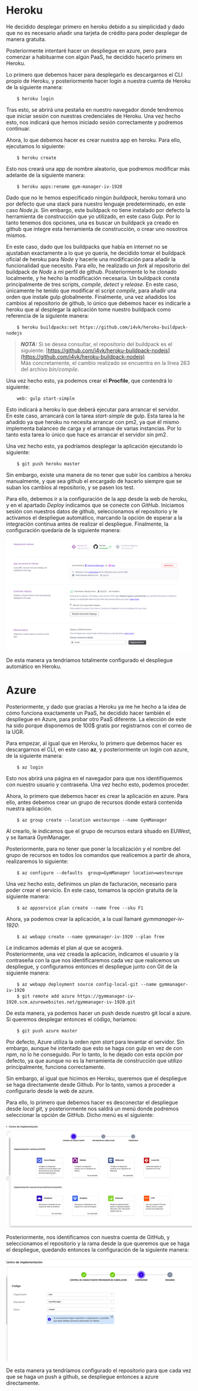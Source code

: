 # Heroku

He decidido desplegar primero en heroku debido a su simplicidad y dado que no es necesario añadir una tarjeta de crédito para poder desplegar de manera gratuita.

Posteriormente intentaré hacer un despliegue en azure, pero para comenzar a habituarme con algún PaaS, he decidido hacerlo primero en Heroku.

Lo primero que debemos hacer para desplegarlo es descargarnos el CLI propio de Heroku, y posteriormente hacer login a nuestra cuenta de Heroku de la siguiente manera:

        $ heroku login

Tras esto, se abrirá una pestaña en nuestro navegador donde tendremos que iniciar sesión con nuestras credenciales de Heroku. Una vez hecho esto, nos indicará que hemos iniciado sesión correctamente y podremos continuar.

Ahora, lo que debemos hacer es crear nuestra app en heroku. Para ello, ejecutamos lo siguiente:

        $ heroku create

Esto nos creará una app de nombre aleatorio, que podremos modificar más adelante de la siguiente manera:

        $ heroku apps:rename gym-manager-iv-1920

Dado que no le hemos especificado ningún *buildpack*, heroku tomará uno por defecto que una stack para nuestro lenguaje predeterminado, en este caso *Node.js*. Sin embargo, este buildpack no tiene instalado por defecto la herramienta de construcción que yo utilizado, en este caso *Gulp*. Por lo tanto tenemos dos opciones, una es buscar un buildpack ya creado en github que integre esta herramienta de construcción, o crear uno nosotros mismos.

En este caso, dado que los buildpacks que había en internet no se ajustaban exactamente a lo que yo quería, he decidido tomar el buildpack oficial de heroku para *Node* y hacerle una modificación para añadir la funcionalidad que necesito. Para ello, he realizado un *fork* al repositorio del buildpack de *Node* a mi perfil de github. Posteriormente lo he clonado localmente, y he hecho la modificación necesaria. Un buildpack consta principalmente de tres scripts, *compile*, *detect* y *release*. En este caso, únicamente he tenido que modificar el script *compile*, para añadir una orden que instale gulp globalmente. Finalmente, una vez añadidos los cambios al repositorio de github, lo único que debemos hacer es indicarle a heroku que al desplegar la aplicación tome nuestro buildpack como referencia de la siguiente manera:

        $ heroku buildpacks:set https://github.com/i4vk/heroku-buildpack-nodejs

> **_NOTA:_**  Si se desea consultar, el repositorio del buildpack es el siguiente: [https://github.com/i4vk/heroku-buildpack-nodejs](https://github.com/i4vk/heroku-buildpack-nodejs)  
> Más concretamente, el cambio realizado se encuentra en la línea 263 del archivo *bin/compile*.

Una vez hecho esto, ya podemos crear el **Procfile**, que contendrá lo siguiente:

        web: gulp start-simple

Esto indicará a heroku lo que deberá ejecutar para arrancar el servidor.  
En este caso, arrancará con la tarea *start-simple* de gulp. Esta tarea la he añadido ya que heroku no necesita arrancar con pm2, ya que él mismo implementa balanceo de carga y el arranque de varias instancias. Por lo tanto esta tarea lo único que hace es arrancar el servidor sin pm2.

Una vez hecho esto, ya podríamos desplegar la aplicación ejecutando lo siguiente:

        $ git push heroku master

Sin embargo, existe una manera de no tener que subir los cambios a heroku manualmente, y que sea github el encargado de hacerlo siempre que se suban los cambios al repositorio, y se pasen los test.

Para ello, debemos ir a la configuración de la app desde la web de heroku, y en el apartado *Deploy* indicamos que se conecte con *GitHub*. Iniciamos sesión con nuestros datos de github, seleccionamos el repositorio y le activamos el despliegue automático, marcando la opción de esperar a la integración continua antes de realizar el despliegue. Finalmente, la configuración quedaría de la siguiente manera:

![](./images/despliegue_automatico_heroku.png)

De esta manera ya tendríamos totalmente configurado el despliegue automático en Heroku.


# Azure

Posteriormente, y dado que gracias a Heroku ya me he hecho a la idea de cómo funciona exactamente un PaaS, he decidido hacer también el despliegue en Azure, para probar otro PaaS diferente. La elección de este ha sido porque disponemos de 100$ gratis por registrarnos con el correo de la UGR.

Para empezar, al igual que en Heroku, lo primero que debemos hacer es descargarnos el CLI, en este caso **az**, y posteriormente un login con azure, de la siguiente manera:

        $ az login

Esto nos abrirá una página en el navegador para que nos identifiquemos con nuestro usuario y contraseña. Una vez hecho esto, podemos proceder.

Ahora, lo primero que debemos hacer es crear la aplicación en azure. Para ello, antes debemos crear un grupo de recursos donde estará contenida nuestra aplicación.

        $ az group create --location westeurope --name GymManager

Al crearlo, le indicamos que el grupo de recursos estará situado en EUWest, y se llamará GymManager.

Posteriormente, para no tener que poner la localización y el nombre del grupo de recursos en todos los comandos que realicemos a partir de ahora, realizaremos lo siguiente:

        $ az configure --defaults  group=GymManager location=westeurope

Una vez hecho esto, definimos un plan de facturación, necesario para poder crear el servicio. En este caso, tomamos la opción gratuita de la siguiente manera:

        $ az appservice plan create --name free --sku F1

Ahora, ya podemos crear la aplicación, a la cual llamaré *gymmanager-iv-1920*:

        $ az webapp create --name gymmanager-iv-1920 --plan free

Le indicamos además el plan al que se acogerá.  
Posteriormente, una vez creada la aplicación, indicamos el usuario y la contraseña con la que nos identificaremos cada vez que realicemos un despliegue, y configuramos entonces el despliegue junto con Git de la siguiente manera:

        $ az webapp deployment source config-local-git --name gymmanager-iv-1920
        $ git remote add azure https://gymmanager-iv-1920.scm.azurewebsites.net/gymmanager-iv-1920.git

De esta manera, ya podemos hacer un push desde nuestro git local a azure. Si queremos desplegar entonces el código, haríamos:

        $ git push azure master

Por defecto, Azure utiliza la orden *npm start* para levantar el servidor. Sin embargo, aunque he intentado que esto se haga con gulp en vez de con npm, no lo he conseguido. Por lo tanto, lo he dejado con esta opción por defecto, ya que aunque no es la herramienta de construcción que utilizo principalmente, funciona correctamente.

Sin embargo, al igual que hicimos en Heroku, queremos que el despliegue se haga directamente desde Github. Por lo tanto, vamos a proceder a configurarlo desde la web de azure. 

Para ello, lo primero que debemos hacer es desconectar el despliegue desde *local git*, y posteriormente nos saldrá un menú donde podremos seleccionar la opción de GitHub. Dicho menú es el siguiente:

![](./images/github_azure.png)

Posteriormente, nos identificamos con nuestra cuenta de GitHub, y seleccionamos el repositorio y la rama desde la que queremos que se haga el despliegue, quedando entonces la configuración de la siguiente manera:

![](./images/config_repo_azure.png)

De esta manera ya tendríamos configurado el repositorio para que cada vez que se haga un push a github, se despliegue entonces a azure directamente.
